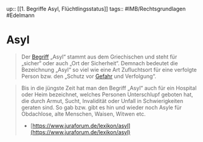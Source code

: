 up:: [[1. Begriffe Asyl, Flüchtlingsstatus]]
tags:: #IMB/Rechtsgrundlagen #Edelmann

# Asyl

>  Der [Begriff](https://www.juraforum.de/lexikon/begriff) „Asyl“ stammt aus dem Griechischen und steht für „sicher“ oder auch „Ort der Sicherheit“. Demnach bedeutet die Bezeichnung „Asyl“ so viel wie eine Art Zufluchtsort für eine verfolgte Person bzw. den „Schutz vor [Gefahr](https://www.juraforum.de/lexikon/gefahr-fuer-leib-und-leben) und Verfolgung“.

> Bis in die jüngste Zeit hat man den Begriff „Asyl“ auch für ein Hospital oder Heim bezeichnet, welches Personen Unterschlupf geboten hat, die durch Armut, Sucht, Invalidität oder Unfall in Schwierigkeiten geraten sind. So gab bzw. gibt es hin und wieder noch Asyle für Obdachlose, alte Menschen, Waisen, Witwen etc. 
> -  [https://www.juraforum.de/lexikon/asyl](https://www.juraforum.de/lexikon/asyl)
